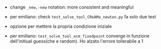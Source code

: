 * change `_new,-new` notation: more consistent and meaningful

* per emiliano: check `test_solve_tool_CReAMa_newton.py` fa solo due test

* opzione per mettere la propria condizione iniziale

* per emiliano: `test_solve_tool_ecm_fixedpoint` converge in funzione dell'initiual guess(che e random). Ho alzato l'errore tollerabile a 1
